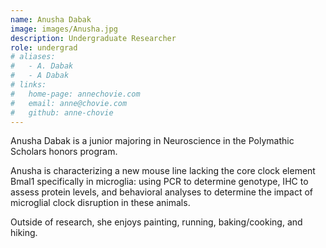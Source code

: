 ```yaml
---
name: Anusha Dabak
image: images/Anusha.jpg
description: Undergraduate Researcher
role: undergrad
# aliases:
#   - A. Dabak
#   - A Dabak
# links:
#   home-page: annechovie.com
#   email: anne@chovie.com
#   github: anne-chovie
---
```


Anusha Dabak is a junior majoring in Neuroscience in the Polymathic Scholars honors program. 

Anusha is characterizing a new mouse line lacking the core clock element Bmal1 specifically in microglia: using PCR to determine genotype, IHC to assess protein levels, and behavioral analyses to determine the impact of microglial clock disruption in these animals.

Outside of research, she enjoys painting, running, baking/cooking, and hiking. 
